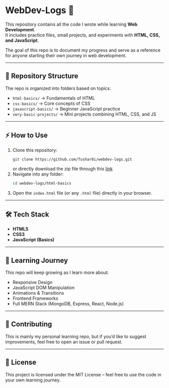 # WebDev-Logs 🚀

This repository contains all the code I wrote while learning **Web Development**.  
It includes practice files, small projects, and experiments with **HTML, CSS, and JavaScript**.  

The goal of this repo is to document my progress and serve as a reference for anyone starting their own journey in web development.  

---

## 📂 Repository Structure

The repo is organized into folders based on topics:

- `html-basics/` → Fundamentals of HTML  
- `css-basics/` → Core concepts of CSS  
- `javascript-basics/` → Beginner JavaScript practice  
- `very-basic-projects/` → Mini projects combining HTML, CSS, and JS  

---

## ⚡ How to Use

1. Clone this repository:
   ```bash
   git clone https://github.com/Tushar0i/webdev-logs.git
   ```
   or directly download the zip file through this <a href="https://download-directory.github.io/?url=https%3A%2F%2Fgithub.com%2FTushar0i%2Fwebdev-logs%2Ftree%2Fmain">link</a> 
2. Navigate into any folder:
   ```bash
   cd webdev-logs/html-basics
   ```
3. Open the `index.html` file (or any `.html` file) directly in your browser.

---

## 🛠️ Tech Stack

- **HTML5**
- **CSS3**
- **JavaScript (Basics)**

---

## 🌱 Learning Journey

This repo will keep growing as I learn more about:
- Responsive Design  
- JavaScript DOM Manipulation  
- Animations & Transitions  
- Frontend Frameworks  
- Full MERN Stack (MongoDB, Express, React, Node.js)  

---

## 🤝 Contributing

This is mainly my personal learning repo, but if you’d like to suggest improvements, feel free to open an issue or pull request.

---

## 📜 License

This project is licensed under the MIT License – feel free to use the code in your own learning journey.